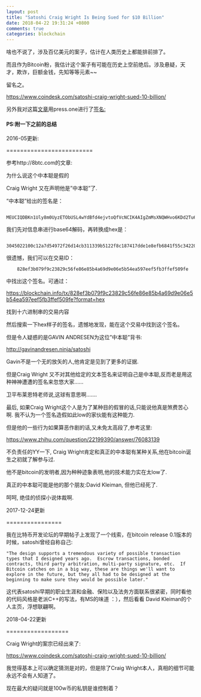 ```yaml
---
layout: post
title: "Satoshi Craig Wright Is Being Sued for $10 Billion"
date: 2018-04-22 19:31:24 +0800
comments: true
categories: blockchain
---
```


啥也不说了，涉及百亿美元的案子，估计在人类历史上都能排前排了。

而且作为Bitcoin粉，我估计这个案子有可能在历史上空前绝后。涉及悬疑，天才，欺诈，巨额金钱，先知等等元素~~

留名之。


https://www.coindesk.com/satoshi-craig-wright-sued-10-billion/

另外我对这篇[文章](http://happy123.me/blog/2018/04/22/satoshi-craig-wright-is-being-sued-for-10-dollars-billion/)用press.one进行了[签名:](https://press.one/file/v?s=60db2f3ea40a25d28781c900af248523eb3c17024ce3ca18a42433035aff55524e4b2df76cfcef1466d38c4e23e4ab770d42359835b66d159cd5dd5099e0be260&h=a93f5a68189ff4a9b14d9e592c4dd0a8a1b649d0191b58740d93ce10c0d055ec&a=7e32e3deba87efcd35bc6d1ab355d85c50aa60bd&v=2&f=P1)

<!-- more -->

#### PS:附一下之前的总结

2016-05更新:

=========================

参考http://8btc.com的文章:

为什么说这个中本聪是假的



Craig Wright 又在声明他是”中本聪”了.

“中本聪”给出的签名是：

```
    MEUCIQDBKn1Uly8m0UyzETObUSL4wYdBfd4ejvtoQfVcNCIK4AIgZmMsXNQWHvo6KDd2Tu6euEl13VTC3ihl6XUlhcU+fM4=
```

我们先对信息串进行base64解码，再转换成hex是：

```
    3045022100c12a7d54972f26d14cb311339b5122f8c187417dde1e8efb6841f55c34220ae0022066632c5cd4161efa3a2837764eee9eb84975dd54c2de2865e9752585c53e7cce
```

很遗憾，我们可以在交易ID：


```
    828ef3b079f9c23829c56fe86e85b4a69d9e06e5b54ea597eef5fb3ffef509fe
```

中找出这个签名。可通过：

https://blockchain.info/tx/828ef3b079f9c23829c56fe86e85b4a69d9e06e5b54ea597eef5fb3ffef509fe?format=hex

找到十六进制串的交易内容

然后搜索一下hex样子的签名，遗憾地发现，能在这个交易中找到这个签名。





但是令人疑惑的是GAVIN ANDRESEN为这位”中本聪”背书:

http://gavinandresen.ninja/satoshi


Gavin不是一个无的放矢的人,他肯定是见到了更多的证据.


但是Craig Wright 又不对其他给定的文本签名来证明自己是中本聪,反而老是用这种神神遭遭的签名来忽悠大家……


卫平布莱恩特老师说,这球有意思啊…….


最后, 如果Craig Wright这个人是为了某种目的假冒的话,只能说他真是煞费苦心啊. 我不认为一个签名造假如此low的家伙能有这种能力.


但是他的一些行为如果算恶作剧的话,又未免太高段了,参考这里:

https://www.zhihu.com/question/22199390/answer/76083139


不负责任的YY一下, Craig Wright肯定和真正的中本聪有某种关系,他在bitcoin诞生之初就了解参与过.



他不是bitcoin的发明者,因为种种迹象表明,他的技术能力实在太low了.



真正的中本聪可能是他的那个朋友:David Kleiman, 但他已经死了.



呵呵, 绝佳的侦探小说体裁啊.



2017-12-24更新

================

我在比特币开发论坛的早期帖子上发现了一个线索，在bitcoin release 0.1版本的时候，satoshi曾经自称自己:


    "The design supports a tremendous variety of possible transaction types that I designed years ago.  Escrow transactions, bonded contracts, third party arbitration, multi-party signature, etc.  If Bitcoin catches on in a big way, these are things we'll want to explore in the future, but they all had to be designed at the beginning to make sure they would be possible later."


这代表satoshi早期的职业生涯和金融、保险以及法务方面联系很紧密，同时看他的代码风格是老派C++的写法，有MS的味道 ：），然后看看 David Kleiman的个人主页，浮想联翩啊。



2018-04-22更新

==================

Craig Wright的案宗已经出来了:


https://www.coindesk.com/satoshi-craig-wright-sued-10-billion/

我觉得基本上可以确定猜测是对的，但是除了Craig Wright本人，真相的细节可能永远不会有人知道了。

现在最大的疑问就是100w币的私钥是谁控制着？
